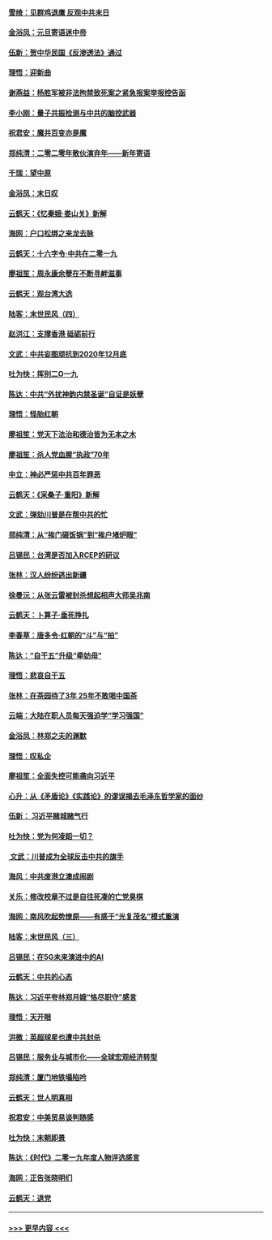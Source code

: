 #### [雪绮：见群鸡退鹰  反观中共末日](../pages/nsc993/n11762112.md?t=01030544) 
#### [金浴凤：元旦寄语迷中帝](../pages/nsc993/n11761788.md?t=01030544) 
#### [伍新：贺中华民国《反渗透法》通过](../pages/nsc993/n11761994.md?t=01030544) 
#### [理悟：迎新曲](../pages/nsc993/n11761152.md?t=01030544) 
#### [谢燕益：杨胜军被非法拘禁致死案之紧急报案举报控告函](../pages/nsc993/n11756134.md?t=01030544) 
#### [李小刚：量子共振检测与中共的脑控武器](../pages/nsc993/n11754518.md?t=01030544) 
#### [祝君安：魔共百变亦是魔](../pages/nsc993/n11754469.md?t=01030544) 
#### [郑纯清：二零二零年散伙演弃年——新年寄语](../pages/nsc993/n11754195.md?t=01030544) 
#### [千瑞：望中原](../pages/nsc993/n11754159.md?t=01030544) 
#### [金浴凤：末日叹](../pages/nsc993/n11752359.md?t=01030544) 
#### [云鹤天：《忆秦娥‧娄山关》新解](../pages/nsc993/n11752348.md?t=01030544) 
#### [海网：户口松绑之来龙去脉](../pages/nsc993/n11752328.md?t=01030544) 
#### [云鹤天：十六字令‧中共在二零一九](../pages/nsc993/n11752305.md?t=01030544) 
#### [廖祖笙：周永康余孽在不断寻衅滋事](../pages/nsc993/n11751013.md?t=01030544) 
#### [云鹤天：观台湾大选](../pages/nsc993/n11751007.md?t=01030544) 
#### [陆客：末世民风（四）](../pages/nsc993/n11749203.md?t=01030544) 
#### [赵洪江：支撑香港 砥砺前行](../pages/nsc993/n11748482.md?t=01030544) 
#### [文武：中共妄图顽抗到2020年12月底](../pages/nsc993/n11748446.md?t=01030544) 
#### [吐为快：挥别二O一九](../pages/nsc993/n11748411.md?t=01030544) 
#### [陈达：中共“外扰神韵内禁圣诞”自证是妖孽](../pages/nsc993/n11748226.md?t=01030544) 
#### [理悟：怪胎红朝](../pages/nsc993/n11748206.md?t=01030544) 
#### [廖祖笙：党天下法治和德治皆为无本之木](../pages/nsc993/n11748135.md?t=01030544) 
#### [廖祖笙：杀人党血腥“执政”70年](../pages/nsc993/n11745144.md?t=01030544) 
#### [中立：神必严惩中共百年罪恶](../pages/nsc993/n11744970.md?t=01030544) 
#### [云鹤天：《采桑子‧重阳》新解](../pages/nsc993/n11744948.md?t=01030544) 
#### [文武：弹劾川普是在帮中共的忙](../pages/nsc993/n11744758.md?t=01030544) 
#### [郑纯清：从“挨门砸饭锅”到“挨户堵炉眼”](../pages/nsc993/n11744745.md?t=01030544) 
#### [吕锡民：台湾是否加入RCEP的研议](../pages/nsc993/n11744701.md?t=01030544) 
#### [张林：汉人纷纷逃出新疆](../pages/nsc993/n11743530.md?t=01030544) 
#### [徐曼沅：从张云雷被封杀想起相声大师吴兆南](../pages/nsc993/n11741816.md?t=01030544) 
#### [云鹤天：卜算子‧垂死挣扎](../pages/nsc993/n11739956.md?t=01030544) 
#### [李春草：唐多令‧红朝的“斗”与“拍”](../pages/nsc993/n11739830.md?t=01030544) 
#### [陈达：“自干五”升级“牵妨母”](../pages/nsc993/n11739724.md?t=01030544) 
#### [理悟：悲哀自干五](../pages/nsc993/n11739547.md?t=01030544) 
#### [张林：在茶园待了3年 25年不敢喝中国茶](../pages/nsc993/n11739240.md?t=01030544) 
#### [云端：大陆在职人员每天强迫学“学习强国”](../pages/nsc993/n11738735.md?t=01030544) 
#### [金浴凤：林郑之夫的渊默](../pages/nsc993/n11737735.md?t=01030544) 
#### [理悟：叹私企](../pages/nsc993/n11737715.md?t=01030544) 
#### [廖祖笙：全面失控可能袭向习近平](../pages/nsc993/n11737704.md?t=01030544) 
#### [心升：从《矛盾论》《实践论》的谬误揭去毛泽东哲学家的面纱](../pages/nsc993/n11736962.md?t=01030544) 
#### [伍新： 习近平赌城赌气行](../pages/nsc993/n11736929.md?t=01030544) 
#### [吐为快：党为何凌蹈一切？](../pages/nsc993/n11736915.md?t=01030544) 
#### [ 文武：川普成为全球反击中共的旗手](../pages/nsc993/n11736882.md?t=01030544) 
#### [海风：中共废港立澳成闹剧](../pages/nsc993/n11735857.md?t=01030544) 
#### [关乐：修改校章不过是自往死凑的亡党臭棋](../pages/nsc993/n11735097.md?t=01030544) 
#### [海网：南风吹起势燎原——有感于“光复茂名”模式重演](../pages/nsc993/n11732308.md?t=01030544) 
#### [陆客：末世民风（三）](../pages/nsc993/n11732211.md?t=01030544) 
#### [吕锡民：在5G未来演进中的AI](../pages/nsc993/n11730010.md?t=01030544) 
#### [云鹤天：中共的心态](../pages/nsc993/n11729906.md?t=01030544) 
#### [陈达：习近平夸林郑月娥“恪尽职守”感言](../pages/nsc993/n11729881.md?t=01030544) 
#### [理悟：天开眼](../pages/nsc993/n11729699.md?t=01030544) 
#### [洪微：英超球星也遭中共封杀](../pages/nsc993/n11727243.md?t=01030544) 
#### [吕锡民：服务业与城市化——全球宏观经济转型](../pages/nsc993/n11725845.md?t=01030544) 
#### [郑纯清：厦门地铁塌陷吟](../pages/nsc993/n11725813.md?t=01030544) 
#### [云鹤天：世人明真相](../pages/nsc993/n11725621.md?t=01030544) 
#### [祝君安：中美贸易谈判随感](../pages/nsc993/n11725609.md?t=01030544) 
#### [吐为快：末朝即景](../pages/nsc993/n11723365.md?t=01030544) 
#### [陈达：《时代》二零一九年度人物评选感言](../pages/nsc993/n11723337.md?t=01030544) 
#### [海网：正告张晓明们](../pages/nsc993/n11723228.md?t=01030544) 
#### [云鹤天：退党](../pages/nsc993/n11723056.md?t=01030544) 

----
#### [ >>> 更早内容 <<< ](../indexes/nsc993-earlier.md)
